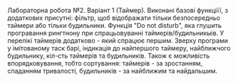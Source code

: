 Лабораторна робота №2. Варіант 1 (Таймер). Виконані базові функціїї, з додаткових присутні: фільтр, щоб відображати тільки безпосередньо таймери або тільки будильники. Функція "Do not disturb", яка глушить програвання рингтнону при спрацьовуванні таймерів/будильникыів. У перелікі таймерів додатково - який спрацює першим. Зверху програми у імітованому таск барі, індикація до найпершого таймеру, найближчого будильнику, кіл-сть таймерів та будильників. Також є можливість впорядковування, тобто сортування: таймерів - за зростанням, спаданням тривалості, будильників - за найближим та найдальшим. 
